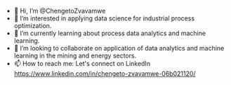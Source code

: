 - 👋 Hi, I’m @ChengetoZvavamwe
- 👀 I’m interested in applying data science for industrial process optimization.
- 🌱 I’m currently learning about process data analytics and machine learning.
- 💞️ I’m looking to collaborate on application of data analytics and machine learning in the mining and energy sectors.
- 📫 How to reach me: Let's connect on LinkedIn https://www.linkedin.com/in/chengeto-zvavamwe-06b021120/

<!---
ChengetoZvavamwe/ChengetoZvavamwe is a ✨ special ✨ repository because its `README.md` (this file) appears on your GitHub profile.
You can click the Preview link to take a look at your changes.
--->

